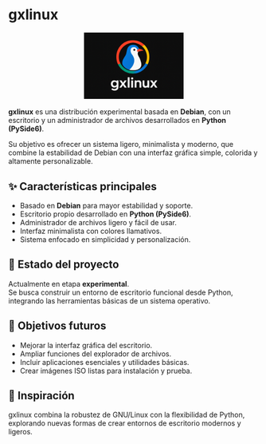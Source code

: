 # gxlinux
<p align="center">
  <img src="ChatGPT Image 27 ago 2025, 17_56_57.png" alt="gxlinux Logo" width="200"/>
</p>


**gxlinux** es una distribución experimental basada en **Debian**, con un escritorio y un administrador de archivos desarrollados en **Python (PySide6)**.  

Su objetivo es ofrecer un sistema ligero, minimalista y moderno, que combine la estabilidad de Debian con una interfaz gráfica simple, colorida y altamente personalizable.

## ✨ Características principales
- Basado en **Debian** para mayor estabilidad y soporte.
- Escritorio propio desarrollado en **Python (PySide6)**.
- Administrador de archivos ligero y fácil de usar.
- Interfaz minimalista con colores llamativos.
- Sistema enfocado en simplicidad y personalización.

## 🚀 Estado del proyecto
Actualmente en etapa **experimental**.  
Se busca construir un entorno de escritorio funcional desde Python, integrando las herramientas básicas de un sistema operativo.

## 📌 Objetivos futuros
- Mejorar la interfaz gráfica del escritorio.  
- Ampliar funciones del explorador de archivos.  
- Incluir aplicaciones esenciales y utilidades básicas.  
- Crear imágenes ISO listas para instalación y prueba.  

## 🐧 Inspiración
gxlinux combina la robustez de GNU/Linux con la flexibilidad de Python, explorando nuevas formas de crear entornos de escritorio modernos y ligeros.
